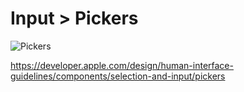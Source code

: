 # Input > Pickers

![Pickers](https://developer.apple.com/design/human-interface-guidelines/images/thumbnails/components/pickers-thumbnail_2x.png)

https://developer.apple.com/design/human-interface-guidelines/components/selection-and-input/pickers